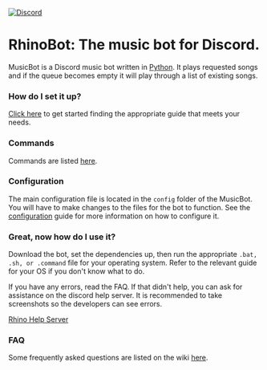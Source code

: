 [![Discord](https://discordapp.com/api/guilds/129489631539494912/widget.png)](http://discord.me/rhinohelp)
# RhinoBot: The music bot for Discord.

MusicBot is a Discord music bot written in [Python](https://www.python.org "Python homepage"). It plays requested songs and if the queue becomes empty it will play through a list of existing songs.

### How do I set it up?

[Click here](https://github.com/SexualRhinoceros/MusicBot/wiki) to get started finding the appropriate guide that meets your needs.

### Commands

Commands are listed [here](https://github.com/SexualRhinoceros/MusicBot/wiki/Commands "Commands list").

### Configuration

The main configuration file is located in the `config` folder of the MusicBot.  You will have to make changes to the files for the bot to function.  See the [configuration](https://github.com/SexualRhinoceros/MusicBot/wiki/Configuration) guide for more information on how to configure it.

### Great, now how do I use it?
Download the bot, set the dependencies up, then run the appropriate `.bat, .sh, or .command` file for your operating system.  Refer to the relevant guide for your OS if you don't know what to do.

If you have any errors, read the FAQ. If that didn't help, you can ask for assistance on the discord help server. It is recommended to take screenshots so the developers can see errors.

[Rhino Help Server](http://discord.me/rhinohelp "Discord link")

### FAQ

Some frequently asked questions are listed on the wiki [here](https://github.com/SexualRhinoceros/MusicBot/wiki/FAQ "Wiki").
